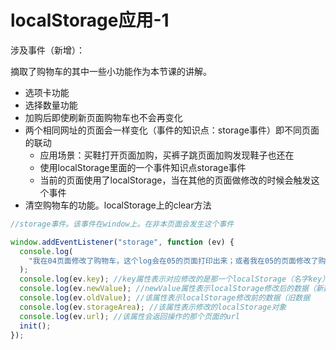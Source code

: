 # localStorage应用-1

涉及事件（新增）：

摘取了购物车的其中一些小功能作为本节课的讲解。
- 选项卡功能
- 选择数量功能
- 加购后即使刷新页面购物车也不会再变化
- 两个相同网址的页面会一样变化（事件的知识点：storage事件）即不同页面的联动
  - 应用场景：买鞋打开页面加购，买裤子跳页面加购发现鞋子也还在
  - 使用localStorage里面的一个事件知识点storage事件
  - 当前的页面使用了localStorage，当在其他的页面做修改的时候会触发这个事件
- 清空购物车的功能。localStorage上的clear方法

```js
//storage事件。该事件在window上。在非本页面会发生这个事件

window.addEventListener("storage", function (ev) {
  console.log(
    "我在04页面修改了购物车，这个log会在05的页面打印出来；或者我在05的页面修改了购物车这个log会在04的页面打印出来"
  );
  console.log(ev.key); //key属性表示对应修改的是那一个localStorage（名字key）
  console.log(ev.newValue); //newValue属性表示localStorage修改后的数据（新数据
  console.log(ev.oldValue); //该属性表示localStorage修改前的数据（旧数据
  console.log(ev.storageArea); //该属性表示修改的localStorage对象
  console.log(ev.url); //该属性会返回操作的那个页面的url
  init();
});
```